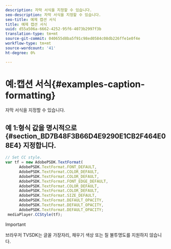 ```yaml
---
description: 자막 서식을 지정할 수 있습니다.
seo-description: 자막 서식을 지정할 수 있습니다.
seo-title: 예제 캡션 서식
title: 예제 캡션 서식
uuid: d55a506a-6662-4252-95f6-4073b2997f3b
translation-type: tm+mt
source-git-commit: 040655d8ba5f91c98ed0584c08db226ffe1e0f4e
workflow-type: tm+mt
source-wordcount: '41'
ht-degree: 0%

---
```



# 예:캡션 서식{#examples-caption-formatting}

자막 서식을 지정할 수 있습니다.

## 예 1:형식 값을 명시적으로 {#section_BD7B48F3B66D4E9290E1CB2F464E08E4} 지정합니다.

```js
// Set CC style. 
var tf = new AdobePSDK.TextFormat( 
      AdobePSDK.TextFormat.FONT_DEFAULT, 
      AdobePSDK.TextFormat.COLOR_DEFAULT, 
      AdobePSDK.TextFormat.COLOR_DEFAULT, 
      AdobePSDK.TextFormat.FONT_EDGE_DEFAULT, 
      AdobePSDK.TextFormat.COLOR_DEFAULT, 
      AdobePSDK.TextFormat.COLOR_DEFAULT, 
      AdobePSDK.TextFormat.SIZE_DEFAULT, 
      AdobePSDK.TextFormat.DEFAULT_OPACITY, 
      AdobePSDK.TextFormat.DEFAULT_OPACITY, 
      AdobePSDK.TextFormat.DEFAULT_OPACITY; 
 mediaPlayer.CCStyle(tf);
```

>[!IMPORTANT]
>
>브라우저 TVSDK는 글꼴 가장자리, 채우기 색상 또는 칠 불투명도를 지원하지 않습니다.

